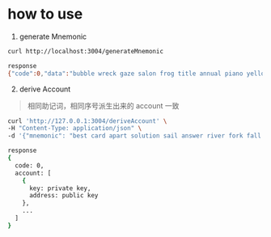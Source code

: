 # how to use

1. generate Mnemonic
```bash
curl http://localhost:3004/generateMnemonic 

response
{"code":0,"data":"bubble wreck gaze salon frog title annual piano yellow salon tattoo chat post egg face tide speed soap senior divorce ostrich stadium moral morning"}
```

2. derive Account

>相同助记词，相同序号派生出来的 account 一致
```bash
curl 'http://127.0.0.1:3004/deriveAccount' \
-H "Content-Type: application/json" \
-d '{"mnemonic": "best card apart solution sail answer river fork fall view crane slow pact pride sand cheap rebel depth also slow staff grow base protect", "accountNumber": 20 }'

response
{
  code: 0,
  account: [
    {
      key: private key,
      address: public key
    },
    ...
  ]
}
```